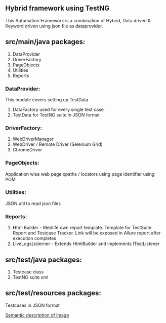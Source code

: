 Hybrid framework using TestNG
--

This Automation Framework is a combination of Hybrid, Data driven & Keyword driven using json file as dataprovider.

## src/main/java packages:
1. DataProvider
2. DriverFactory
3. PageObjects
4. Utilities
5. Reports

### DataProvider:
This module covers setting up TestData
1. DataFactory used for every single test case
2. TestData for TestNG suite in JSON format

### DriverFactory:
1. WebDriverManager
2. WebDriver / Remote Driver (Selenium Grid)
3. ChromeDriver

### PageObjects:
Application wise web page xpaths / locators using page identifier using POM

### Utilities:
JSON util to read json files 

### Reports:
1. Html Builder - Medlife own report template. Template for TestSuite Report and Testcase Tracker. Link will be exposed in Allure report after execution completes
2. LiveLogsListerner - Extends HtmlBuilder and implements ITestListener

## src/test/java packages:
1. Testcase class
2. TestNG suite xml

## src/test/resources packages:
Testcases in JSON format

[Semantic description of image](/framework_architecture.png "Framework Architecture")
